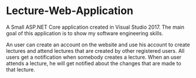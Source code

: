 # Lecture-Web-Application
A Small ASP.NET Core application created in Visual Studio 2017. The main goal of this application is to show my software engineering skills.

An user can create an account on the website and use his account to create lectures and attend lectures that are created by other registered users. All users get a notification when somebody creates a lecture. When an user attends a lecture, he will get notified about the changes that are made to that lecture. 
